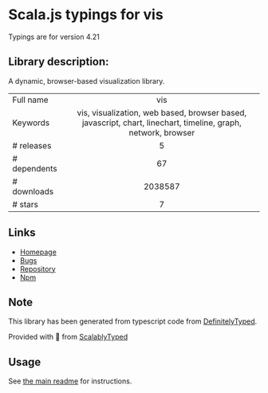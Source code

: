 
# Scala.js typings for vis

Typings are for version 4.21

## Library description:
A dynamic, browser-based visualization library.

|                    |                 |
| ------------------ | :-------------: |
| Full name          | vis |
| Keywords           | vis, visualization, web based, browser based, javascript, chart, linechart, timeline, graph, network, browser |
| # releases         | 5 |
| # dependents       | 67 |
| # downloads        | 2038587 |
| # stars            | 7 |

## Links
- [Homepage](http://visjs.org/)
- [Bugs](https://github.com/almende/vis/issues)
- [Repository](https://github.com/almende/vis)
- [Npm](https://www.npmjs.com/package/vis)
    


## Note
This library has been generated from typescript code from [DefinitelyTyped](https://definitelytyped.org).

Provided with :purple_heart: from [ScalablyTyped](https://github.com/oyvindberg/ScalablyTyped)

## Usage
See [the main readme](../../readme.md) for instructions.


